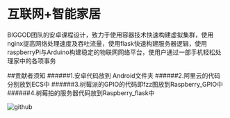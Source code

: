 # 互联网+智能家居
BIGGOD团队的安卓课程设计，致力于使用容器技术快速构建虚拟集群，使用nginx提高网络处理速度及吞吐流量，使用flask快速构建服务器逻辑，使用raspberryPi与Arduino构建稳定的物联网网络平台，使用户通过一部手机轻松处理家中的各项事务


##贡献者须知
######1.安卓代码放到 Android文件夹
######2.阿里云的代码分别放到ECS中
######3.树莓派的GPIO的代码即fzz图放到Raspberry_GPIO中
######4.树莓拍的服务器代码放到Raspberry_flask中

![github](./a_GUIDE/1.jpg)

